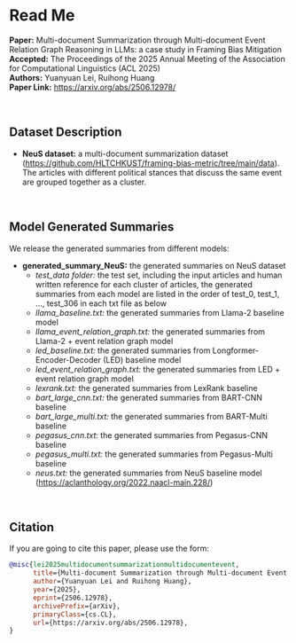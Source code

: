 # Read Me


**Paper:** Multi-document Summarization through Multi-document Event Relation Graph Reasoning in LLMs: a case study in Framing Bias Mitigation<br/>
**Accepted:** The Proceedings of the 2025 Annual Meeting of the Association for Computational Linguistics (ACL 2025)<br/>
**Authors:** Yuanyuan Lei, Ruihong Huang<br/>
**Paper Link:** https://arxiv.org/abs/2506.12978/

<br/>

## Dataset Description

* **NeuS dataset:** a multi-document summarization dataset (https://github.com/HLTCHKUST/framing-bias-metric/tree/main/data). The articles with different political stances that discuss the same event are grouped together as a cluster.


<br/>

## Model Generated Summaries

We release the generated summaries from different models:

* **generated_summary_NeuS:** the generated summaries on NeuS dataset
  * _test_data folder:_ the test set, including the input articles and human written reference for each cluster of articles, the generated summaries from each model are listed in the order of test_0, test_1, ..., test_306 in each txt file as below
  * _llama_baseline.txt:_ the generated summaries from Llama-2 baseline model
  * _llama_event_relation_graph.txt:_ the generated summaries from Llama-2 + event relation graph model
  * _led_baseline.txt:_ the generated summaries from Longformer-Encoder-Decoder (LED) baseline model
  * _led_event_relation_graph.txt:_ the generated summaries from LED + event relation graph model
  * _lexrank.txt:_ the generated summaries from LexRank baseline
  * _bart_large_cnn.txt:_ the generated summaries from BART-CNN baseline
  * _bart_large_multi.txt:_ the generated summaries from BART-Multi baseline
  * _pegasus_cnn.txt:_ the generated summaries from Pegasus-CNN baseline
  * _pegasus_multi.txt:_ the generated summaries from Pegasus-Multi baseline
  * _neus.txt:_ the generated summaries from NeuS baseline model (https://aclanthology.org/2022.naacl-main.228/)



<br/>


## Citation

If you are going to cite this paper, please use the form:


```bibtex
@misc{lei2025multidocumentsummarizationmultidocumentevent,
      title={Multi-document Summarization through Multi-document Event Relation Graph Reasoning in LLMs: a case study in Framing Bias Mitigation}, 
      author={Yuanyuan Lei and Ruihong Huang},
      year={2025},
      eprint={2506.12978},
      archivePrefix={arXiv},
      primaryClass={cs.CL},
      url={https://arxiv.org/abs/2506.12978}, 
}
```











